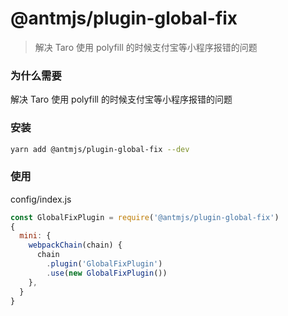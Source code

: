 # @antmjs/plugin-global-fix

> 解决 Taro 使用 polyfill 的时候支付宝等小程序报错的问题

### 为什么需要

解决 Taro 使用 polyfill 的时候支付宝等小程序报错的问题

### 安装

```bash
yarn add @antmjs/plugin-global-fix --dev
```

### 使用

config/index.js

```javascript
const GlobalFixPlugin = require('@antmjs/plugin-global-fix')
{
  mini: {
    webpackChain(chain) {
      chain
        .plugin('GlobalFixPlugin')
        .use(new GlobalFixPlugin())
    },
  }
}

```
